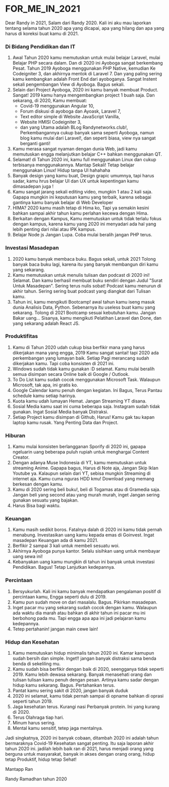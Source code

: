 
# FOR_ME_IN_2021

Dear Randy in 2021,
Salam dari Randy 2020. Kali ini aku mau laporkan tentang selama tahun 2020 apa yang dicapai, apa yang hilang dan apa yang harus di koreksi buat kamu di 2021.

### Di Bidang Pendidikan dan IT
1. Awal Tahun 2020 kamu memutuskan untuk mulai belajar Laravel, mulai Belajar PHP secara dalam. Dan di 2020 ini Ayoboga sangat berkembang Pesat. Tahun 2019 Ayoboga menggunakan PHP Native, kemudian Ke Codeigniter 3, dan akhirnya mentok di Laravel 7. Dan yang paling sering kamu kembangkan adalah Front End dari ayoboganya. Sangat Instent sekali pengembangan View di Ayoboga. Bagus sekali.
2. Selain dari Project Ayoboga, 2020 ini kamu banyak membuat Product. Sangat! 2019 kamu hanya mengembangkan project 1 buah saja. Dan sekarang, di 2020, Kamu membuat:
	- Covid-19 menggunakan Angular 10, 
	- Forum diskusi di ayoboga dan Ayoask, Laravel 7, 
	- Text editor simple di Website JavaScript Vanilla, 
	- Website HMISI Codeigniter 3, 
	- dan yang Utama adalah BLog Randynetworks.club!, Perkembangannya cukup banyak sama seperti Ayoboga, namun blog kamu mulai dari Laravel!, dan seperti biasa, view nya sangat berganti ganti! 
3. Kamu merasa sangat nyaman dengan dunia Web, jadi kamu memutuskan engga melanjutkan belajar C++ bahkan menggunakan QT.
4. Selamat! di Tahun 2020 ini, kamu full menggunakan Linux dan cukup terbisanya menggunakannya. Mantap Sekali! Tetap belajar menggunakan Linux! Hidup tanpa UI hahahaha
5. Banyak design yang kamu buat, Design grapic umumnya, tapi harus sadar, kamu hrus belajar UI dan UX untuk kepentingan kamu dimasadepan juga !
6. Kamu sangat jarang sekali editing video, mungkin 1 atau 2 kali saja. Gapapa mungkin ini keputusan kamu yang terbaik, karena sebagai gantinya kamu banyak belajar di Web Developer
7. HIMA? 2020 kamu masih tetap di Hima ko, Tapi ya semakin kesini bahkan sampai akhir tahun kamu perlahan kecewa dengan Hima. 
8. Berkaitan dengan Kampus, Kamu memutuskan untuk tidak terlalu fokus dengan kampus, karena kamu yang 2020 ini menyadari ada hal yang lebih penting dari nilai atau IPK kampus.
9. Belajar Node js Jangan Lupa. Coba mulai beralih jangan PHP terus.

### Investasi Masadepan
1. 2020 kamu banyak membaca buku. Bagus sekali, untuk 2021 Tolong  banyak  baca buku lagi, karena itu yang banyak membangun diri kamu yang sekarang. 
2. Kamu memutuskan untuk menulis tulisan dan podcast di 2020 ini! Selamat. Dan kamu berhasil membuat buku sendiri dengan Judul "Surat Untuk Masadepan". Sering terus nulis sobat! Podcast kamu menurun di akhir tahun. Sering sering buat podcast yang diangkat dari Tulisan kamu.
3. Tahun ini, kamu mengikuti Bootcamp! awal tahun kamu iseng masuk dunia Analisis Data, Python. Sebenarnya itu useless buat kamu yang sekarang. Tolong di 2021 Bootcamp sesuai kebutuhan kamu. Jangan Bakar uang... Sisanya, kamu mengikuti Pelatihan Laravel dan Done, dan yang sekarang adalah React JS. 

### Produktifitas
1. Kamu di Tahun 2020 udah cukup bisa berfikir mana yang harus dikerjakan mana yang engga, 2019 Kamu sangat santai! tapi 2020 ada perkembangan yang lumayan baik. Setiap Pagi merancang sudah dikerjakan kamu. Tapi coba konsisten di 2021 ini.
2. Windows sudah tidak kamu gunakan :D selamat. Kamu mulai beralih semua disimpan secara Online baik di Google / Outlook. 
3. To Do List kamu sudah cocok menggunakan Microsoft Task. Walaupun Microsoft, tak apa, ini gratis ko.
4. Google Calendar kamu penuh dengan kegiatan. Ini Bagus, Terus Pantau schedule kamu setiap harinya.
5. Kuota kamu udah lumayan Hemat. Jangan Streaming YT disana.
6. Sosial Media kamu saat ini cuma beberapa saja. Instagram sudah tidak gunakan. Ingat Sosial Media banyak Distraksi.
7. Setiap Project kamu disimpan di Github, Harus! Kamu gak tau kapan laptop kamu rusak. Yang Penting Data dan Project.

### Hiburan
1. Kamu mulai konsisten berlangganan Sporify di 2020 ini, gapapa ngeluarin uang beberapa puluh rupiah untuk menghargai Content Creator.
2. Dengan adanya Muse Indonesia di YT, kamu memutuskan untuk streaming Anime. Gapapa bagus, Harus di Note aja, Jangan Skip Iklan Youtube ya. Kalaupun selain dari YT, sebisa mungkin Streaming di internet aja. Kamu cuma nguras HDD kmu! Download yang memang berkesan dengan kamu.
3. Kamu di 2020 sering beli buku!, beli di Togamas atau di Gramedia saja. Jangan beli yang second atau yang murah murah, inget Jangan sering gunakan sesuatu yang bajakan.
4. Harus Bisa bagi waktu. 

### Keuangan
1. Kamu masih sedikit boros. Fatalnya dalah di 2020 ini kamu tidak pernah menabung. Investasikan uang kamu kepada emas di Goinvest. Ingat masadepan Keuangan ada di kamu 2021. 
2. Berfikir 2 sampai 3 kali untuk membeli sesuatu woi.
3. Akhirnya Ayoboga punya kantor. Selalu sisihkan uang untuk membayar uang sewa ini!
4. Kebanyakan uang kamu mungkin di tahun ini banyak untuk investasi Pendidikan. Bagus! Tetap Lanjutkan kedepannya. 

### Percintaan
1. Bersyukurlah. Kali ini kamu banyak mendapatkan pengalaman positif di percintaan kamu, Engga seperti dulu di 2019. 
2. Kamu pun sudah move on dari masalalu. Bagus. Pikirkan masadepan.
3. Inget pacar mu yang sekarang sudah cocok dengan kamu. Walaupun ada waktu dia marah atau bahkan di akhir tahun ini pacar mu ini berbohong pada mu. Tapi engga apa apa ini jadi pelajaran kamu kedepannya.
4. Tetep pertahanin! jangan main cewe lain! 

### Hidup dan Kesehatan
1. Kamu memutuskan hidup minimalis tahun 2020 ini. Kamar kamupun sudah bersih dan simple. Inget!! jangan banyak distraksi sama benda benda di sekeliling mu.
2. Kamu sudah bisa berfikir dengan baik di 2020, seengganya tidak seperti 2019. Kamu lebih dewasa sekarang. Banyak menasehati orang dan tulisan tulisan kamu penuh dengan pesan. Artinya kamu sadar dengan hidup kamu sekarang. Bagus. Pertahankan terus.
3. Pantat kamu sering sakit di 2020, jangan banyak duduk 
4. 2020 ini selamat, kamu tidak pernah sampai di opname bahkan di oprasi seperti tahun 2019.
5. Jaga kesehatan terus. Kurangi nasi Perbanyak protein. Ini yang kurang di 2020.
6. Terus Olahraga tiap hari. 
7. Minum harus sering.
8. Mental kamu sensitif, tetep jaga mentalnya.

Jadi singkatnya, 2020 ini banyak cobaan, ditambah 2020 ini adalah tahun bermaraknya Covid-19 Kesehatan sangat penting. Itu saja laporan akhir tahun 2020 ini. jadilah lebih baik ran di 2021, harus menjadi orang yang berguna untuk masyarakat, banyak in akses dengan orang orang, hidup tetap Produktif, hidup tetap Sehat!

Mantapp Ran

Randy Ramadhan tahun 2020
